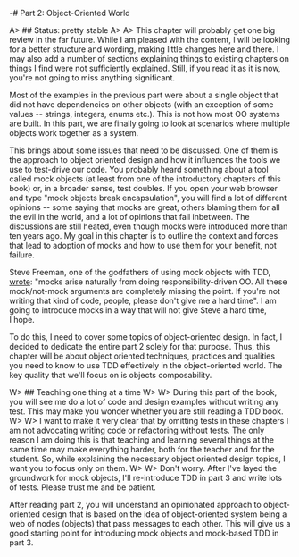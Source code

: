 -# Part 2: Object-Oriented World

A> ## Status: pretty stable
A>
A> This chapter will probably get one big review in the far future. While I am pleased with the content, I will be looking for a better structure and wording, making little changes here and there. I may also add a number of sections explaining things to existing chapters on things I find were not sufficiently explained. Still, if you read it as it is now, you're not going to miss anything significant.

Most of the examples in the previous part were about a single object that did not have dependencies on other objects (with an exception of some values -- strings, integers, enums etc.). This is not how most OO systems are built. In this part, we are finally going to look at scenarios where multiple objects work together as a system.

This brings about some issues that need to be discussed. One of them is the approach to object oriented design and how it influences the tools we use to test-drive our code. You probably heard something about a tool called mock objects (at least from one of the introductory chapters of this book) or, in a broader sense, test doubles. If you open your web browser and type "mock objects break encapsulation", you will find a lot of different opinions -- some saying that mocks are great, others blaming them for all the evil in the world, and a lot of opinions that fall inbetween. The discussions are still heated, even though mocks were introduced more than ten years ago. My goal in this chapter is to outline the context and forces that lead to adoption of mocks and how to use them for your benefit, not failure.

Steve Freeman, one of the godfathers of using mock objects with TDD, [wrote](https://groups.google.com/d/msg/growing-object-oriented-software/rwxCURI_3kM/2UcNAlF_Jh4J): "mocks arise naturally from doing responsibility-driven OO. All these mock/not-mock arguments are completely missing the point. If you're not writing that kind of code, people, please don't give me a hard time". I am going to introduce mocks in a way that will not give Steve a hard time, I hope.

To do this, I need to cover some topics of object-oriented design. In fact, I decided to dedicate the entire part 2 solely for that purpose. Thus, this chapter will be about object oriented techniques, practices and qualities you need to know to use TDD effectively in the object-oriented world. The key quality that we'll focus on is objects composability.

W> ## Teaching one thing at a time
W>
W> During this part of the book, you will see me do a lot of code and design examples without writing any test. This may make you wonder whether you are still reading a TDD book.
W>
W> I want to make it very clear that by omitting tests in these chapters I am not advocating writing code or refactoring without tests. The only reason I am doing this is that teaching and learning several things at the same time may make everything harder, both for the teacher and for the student. So, while explaining the necessary object oriented design topics, I want you to focus only on them.
W>
W> Don't worry. After I've layed the groundwork for mock objects, I'll re-introduce TDD in part 3 and write lots of tests. Please trust me and be patient.

After reading part 2, you will understand an opinionated approach to object-oriented design that is based on the idea of object-oriented system being a web of nodes (objects) that pass messages to each other. This will give us a good starting point for introducing mock objects and mock-based TDD in part 3.

